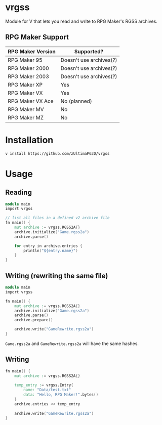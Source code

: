 # vrgss
Module for V that lets you read and write to RPG Maker's RGSS archives.

## RPG Maker Support
| RPG Maker Version  | Supported?              |
| ------------------ | ---------------------   |
| RPG Maker 95       | Doesn't use archives(?) |
| RPG Maker 2000     | Doesn't use archives(?) |
| RPG Maker 2003     | Doesn't use archives(?) |
| RPG Maker XP       | Yes                     |
| RPG Maker VX       | Yes                     |
| RPG Maker VX Ace   | No (planned)            |
| RPG Maker MV       | No                      |
| RPG Maker MZ       | No                      |

# Installation
```sh
v install https://github.com/zUltimaPG3D/vrgss
```

# Usage
## Reading
```v
module main
import vrgss

// list all files in a defined v2 archive file
fn main() {
    mut archive := vrgss.RGSS2A{}
    archive.initialize("Game.rgss2a")
    archive.parse()

    for entry in archive.entries {
        println("${entry.name}")
    }
}
```

## Writing (rewriting the same file)
```v
module main
import vrgss

fn main() {
    mut archive := vrgss.RGSS2A{}
    archive.initialize("Game.rgss2a")
    archive.parse()
    archive.prepare()

    archive.write("GameRewrite.rgss2a")
}
```
`Game.rgss2a` and `GameRewrite.rgss2a` will have the same hashes.

## Writing
```v
fn main() {
    mut archive := vrgss.RGSS2A{}
    
    temp_entry := vrgss.Entry{
        name: "Data/test.txt"
        data: "Hello, RPG Maker!".bytes()
    }
    archive.entries << temp_entry
    
    archive.write("GameRewrite.rgss2a")
}
```